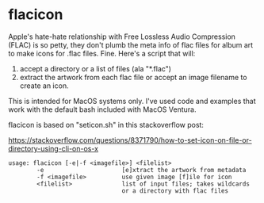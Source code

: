 # flacicon

Apple's hate-hate relationship with Free Lossless Audio Compression (FLAC) is so petty, they don't plumb the meta info 
of flac files for album art to make icons for .flac files.  Fine.  Here's a script that will:
1) accept a directory or a list of files (ala "*.flac")
2) extract the artwork from each flac file or accept an image filename to create an icon.

This is intended for MacOS systems only.  I've used code and examples that work with the default bash included with 
MacOS Ventura.  

flacicon is based on "seticon.sh" in this stackoverflow post: 

https://stackoverflow.com/questions/8371790/how-to-set-icon-on-file-or-directory-using-cli-on-os-x

```
usage: flacicon [-e|-f <imagefile>] <filelist>
        -e                      [e]xtract the artwork from metadata
        -f <imagefile>          use given image [f]ile for icon
        <filelist>              list of input files; takes wildcards                                  
                                or a directory with flac files
```
